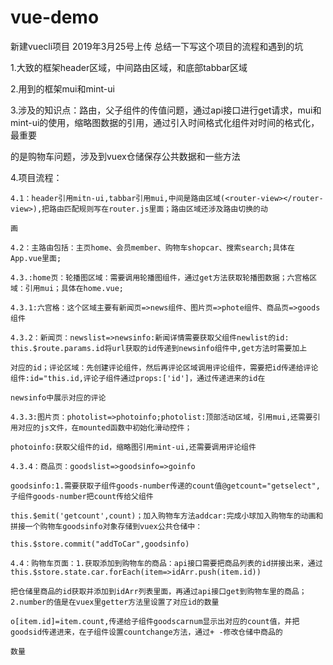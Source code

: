 # vue-demo
新建vuecli项目
2019年3月25号上传
总结一下写这个项目的流程和遇到的坑

 1.大致的框架header区域，中间路由区域，和底部tabbar区域
 
 2.用到的框架mui和mint-ui
 
 3.涉及的知识点：路由，父子组件的传值问题，通过api接口进行get请求，mui和mint-ui的使用，缩略图数据的引用，通过引入时间格式化组件对时间的格式化，最重要
 
 的是购物车问题，涉及到vuex仓储保存公共数据和一些方法
 
 4.项目流程：
 
    4.1：header引用mitn-ui,tabbar引用mui,中间是路由区域(<router-view></router-view>),把路由匹配规则写在router.js里面；路由区域还涉及路由切换的动
    
    画
    
    4.2：主路由包括：主页home、会员member、购物车shopcar、搜索search;具体在App.vue里面;
    
    4.3.:home页：轮播图区域：需要调用轮播图组件，通过get方法获取轮播图数据；六宫格区域：引用mui；具体在home.vue;
    
    4.3.1:六宫格：这个区域主要有新闻页=>news组件、图片页=>phote组件、商品页=>goods组件
    
    4.3.2：新闻页：newslist=>newsinfo:新闻详情需要获取父组件newlist的id: this.$route.params.id将url获取的id传递到newsinfo组件中,get方法时需要加上
    
    对应的id；评论区域：先创建评论组件，然后再评论区域调用评论组件，需要把id传递给评论组件:id="this.id,评论子组件通过props:['id']，通过传递进来的id在
    
    newsinfo中展示对应的评论
    
    4.3.3:图片页：photolist=>photoinfo;photolist:顶部活动区域，引用mui,还需要引用对应的js文件，在mounted函数中初始化滑动控件；
    
    photoinfo:获取父组件的id，缩略图引用mint-ui,还需要调用评论组件
    
    4.3.4：商品页：goodslist=>goodsinfo=>goinfo
    
    goodsinfo:1.需要获取子组件goods-number传递的count值@getcount="getselect",子组件goods-number把count传给父组件
    
    this.$emit('getcount',count)；加入购物车方法addcar:完成小球加入购物车的动画和拼接一个购物车goodsinfo对象存储到vuex公共仓储中：
    
    this.$store.commit("addToCar",goodsinfo)
    
    4.4：购物车页面：1.获取添加到购物车的商品：api接口需要把商品列表的id拼接出来，通过this.$store.state.car.forEach(item=>idArr.push(item.id))
    
    把仓储里商品的id获取并添加到idArr列表里面，再通过api接口get到购物车里的商品；2.number的值是在vuex里getter方法里设置了对应id的数量
    
    o[item.id]=item.count,传递给子组件goodscarnum显示出对应的count值，并把goodsid传递进来，在子组件设置countchange方法，通过+ -修改仓储中商品的
    
    数量

